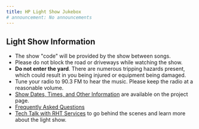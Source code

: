 ```yaml
---
title: HP Light Show Jukebox
# announcement: No announcements
---
```


## Light Show Information

* The show "code" will be provided by the show between songs.
* Please do not block the road or driveways while watching the show.
* **Do not enter the yard**. There are numerous tripping hazards present, which could result in you being injured or equipment being damaged.
* Tune your radio to 90.3 FM to hear the music. Please keep the radio at a reasonable volume.
* [Show Dates, Times, and Other Information](/projects/light-show) are available on the project page.
* [Frequently Asked Questions](/projects/light-show-faq)
* <a href="https://www.youtube.com/channel/UC4xp-TEEIAL-4XtMVvfRaQw" target="_blank">Tech Talk with RHT Services</a> to go behind the scenes and learn more about the light show.
